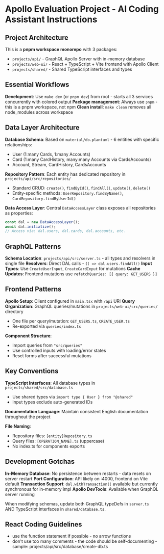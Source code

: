 # Apollo Evaluation Project - AI Coding Assistant Instructions

## Project Architecture

This is a **pnpm workspace monorepo** with 3 packages:

- `projects/api/` - GraphQL Apollo Server with in-memory database
- `projects/web-ui/` - React + TypeScript + Vite frontend with Apollo Client
- `projects/shared/` - Shared TypeScript interfaces and types

## Essential Workflows

**Development**: Use `make dev` (or `pnpm dev`) from root - starts all 3 services concurrently with colored output
**Package management**: Always use `pnpm` - this is a pnpm workspace, not npm
**Clean install**: `make clean` removes all node_modules across workspace

## Data Layer Architecture

**Database Schema**: Based on `material/db.plantuml` - 6 entities with specific relationships:

- User (1:many Cards, 1:many Accounts)
- Card (1:many CardHistory, many:many Accounts via CardsAccounts)
- Account, Stream, CardHistory, CardsAccounts

**Repository Pattern**: Each entity has dedicated repository in `projects/api/src/repositories/`

- Standard CRUD: `create()`, `findById()`, `findAll()`, `update()`, `delete()`
- Entity-specific methods: `UserRepository.findByName()`, `CardRepository.findByUserId()`

**Data Access Layer**: Central `DataAccessLayer` class exposes all repositories as properties:

```typescript
const dal = new DataAccessLayer();
await dal.initialize();
// Access via: dal.users, dal.cards, dal.accounts, etc.
```

## GraphQL Patterns

**Schema Location**: `projects/api/src/server.ts` - all types and resolvers in single file
**Resolvers**: Direct DAL calls - `() => dal.users.findAll()`
**Input Types**: Use `CreateUserInput`, `CreateCardInput` for mutations
**Cache Updates**: Frontend mutations use `refetchQueries: [{ query: GET_USERS }]`

## Frontend Patterns

**Apollo Setup**: Client configured in `main.tsx` with `/api` URI
**Query Organization**: GraphQL queries/mutations in `projects/web-ui/src/queries/` directory

- One file per query/mutation: `GET_USERS.ts`, `CREATE_USER.ts`
- Re-exported via `queries/index.ts`

**Component Structure**:

- Import queries from `"src/queries"`
- Use controlled inputs with loading/error states
- Reset forms after successful mutations

## Key Conventions

**TypeScript Interfaces**: All database types in `projects/shared/src/database.ts`

- Use shared types via `import type { User } from "@shared"`
- Input types exclude auto-generated IDs

**Documentation Language**: Maintain consistent English documentation throughout the project

**File Naming**:

- Repository files: `[entity]Repository.ts`
- Query files: `[OPERATION_NAME].ts` (uppercase)
- No index.ts for components exports

## Development Gotchas

**In-Memory Database**: No persistence between restarts - data resets on server restart
**Port Configuration**: API likely on :4000, frontend on Vite default
**Transaction Support**: `dal.withTransaction()` available but currently synchronous for in-memory impl
**Apollo DevTools**: Available when GraphQL server running

When modifying schemas, update both GraphQL typeDefs in `server.ts` AND TypeScript interfaces in `shared/database.ts`.

## React Coding Guidelines

- use the function statement if possible - no arrow functions
- don't use too many comments - the code should be self-documenting - sample: projects/api/src/database/create-db.ts
